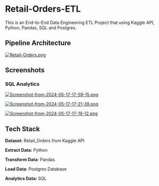 
# Retail-Orders-ETL

This is an End-to-End Data Engineering ETL Project that using Kaggle API, Python, Pandas, SQL and Postgres.


## Pipeline Architecture

[![Retail-Orders.png](https://i.postimg.cc/ZYLjxWZ3/Retail-Orders.png)](https://postimg.cc/LhnzH6J6)


## Screenshots

### SQL Analytics

[![Screenshot-from-2024-05-17-17-59-15.png](https://i.postimg.cc/L8JTSvPB/Screenshot-from-2024-05-17-17-59-15.png)](https://postimg.cc/18Z6cGJf)

[![Screenshot-from-2024-05-17-17-21-39.png](https://i.postimg.cc/1XLzq9Wz/Screenshot-from-2024-05-17-17-21-39.png)](https://postimg.cc/hQ1gFqRF)

[![Screenshot-from-2024-05-17-17-19-12.png](https://i.postimg.cc/xTnfBFWh/Screenshot-from-2024-05-17-17-19-12.png)](https://postimg.cc/dDNcynQj)


## Tech Stack

**Dataset:** Retail_Orders from Kaggle API

**Extract Data:** Python 

**Transform Data:** Pandas

**Load Data:** Postgres Database

**Analytics Data:** SQL
